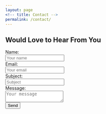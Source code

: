 ```yaml
---
layout: page
<!-- title: Contact -->
permalink: /contact/
---
```



<form method="POST" action="http://formspree.io/hello@kimberlysimmons.com">
	<h2 class="form-header">Would Love to Hear From You</h2>
		<div class="form-container">
			Name: <br><input name="name" placeholder="Your name" type="name"><br>
			Email: <br><input name="_replyto" placeholder="Your email" type="email"><br>
			Subject: <br><input name="subject" placeholder="Subject" type="text"><br>
			<input type="text" name="_gotcha" style="display:none" />
			Message: <br><textarea name="message" placeholder="Your message"></textarea><br>
			<button type="submit">Send</button>
			<input type="text" name="_gotcha" style="display:none" />
		</div>
</form>